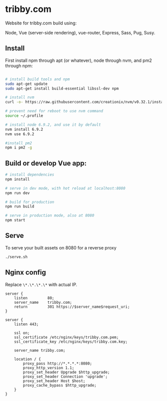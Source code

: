 # tribby.com

Website for tribby.com build using:

Node, Vue (server-side rendering), vue-router, Express, Sass, Pug, Susy.

## Install

First install npm through apt (or whatever), node through nvm, and pm2 through npm:

``` bash

# install build tools and npm
sudo apt-get update
sudo apt-get install build-essential libssl-dev npm

# install nvm
curl -o- https://raw.githubusercontent.com/creationix/nvm/v0.32.1/install.sh | bash

# prevent need for reboot to use nvm command
source ~/.profile

# install node 6.9.2, and use it by default
nvm install 6.9.2
nvm use 6.9.2

#install pm2
npm i pm2 -g 
```

## Build or develop Vue app:

``` bash
# install dependencies
npm install

# serve in dev mode, with hot reload at localhost:8080
npm run dev

# build for production
npm run build

# serve in production mode, also at 8080
npm start
```

## Serve
To serve your built assets on 8080 for a reverse proxy

``` bash
./serve.sh
```

## Nginx config

Replace `\*.\*.\*.\*` with actual IP.

```
server {
    listen         80;
    server_name    tribby.com;
    return         301 https://$server_name$request_uri;
}

server {
    listen 443;

    ssl on;
    ssl_certificate /etc/nginx/keys/tribby.com.pem;
    ssl_certificate_key /etc/nginx/keys/tribby.com.key;

    server_name tribby.com;
    
    location / {
        proxy_pass http://*.*.*.*:8080;
        proxy_http_version 1.1;
        proxy_set_header Upgrade $http_upgrade;
        proxy_set_header Connection 'upgrade';
        proxy_set_header Host $host;
        proxy_cache_bypass $http_upgrade;
    }
}
```
